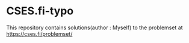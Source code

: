 # CSES.fi-typo
This repository contains solutions(author : Myself) to the problemset at https://cses.fi/problemset/
